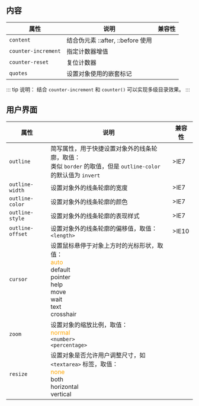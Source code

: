 ## 内容

属性|说明|兼容性
-|-|-
`content`|结合伪元素 ::after, ::before 使用|
`counter-increment`|指定计数器增值|
`counter-reset`|复位计数器|
`quotes`|设置对象使用的嵌套标记|

::: tip 说明：
结合 `counter-increment` 和 `counter()` 可以实现多级目录效果。
:::


## 用户界面

属性|说明|兼容性
-|-|-
`outline`|简写属性，用于快捷设置对象外的线条轮廓，取值：<br>类似 `border` 的取值，但是 `outline-color` 的默认值为 `invert`|>IE7
`outline-width`|设置对象外的线条轮廓的宽度|>IE7
`outline-color`|设置对象外的线条轮廓的颜色|>IE7
`outline-style`|设置对象外的线条轮廓的表现样式|>IE7
`outline-offset`|设置对象外的线条轮廓的偏移值，取值：<br>`<length>`|>IE10
`cursor`|设置鼠标悬停于对象上方时的光标形状，取值：<br><font color="orange">auto</font><br>default<br>pointer<br>help<br>move<br>wait<br>text<br>crosshair|
`zoom`|设置对象的缩放比例，取值：<br><font color="orange">normal</font><br>`<number>`<br>`<percentage>`|
`resize`|设置对象是否允许用户调整尺寸，如 `<textarea>` 标签，取值：<br><font color="orange">none</font><br>both<br>horizontal<br>vertical|